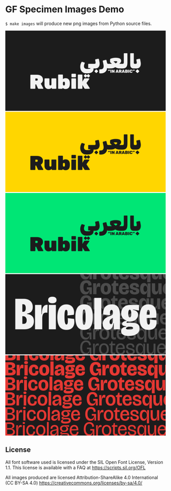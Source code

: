 # GF Specimen Images Demo
`$ make images` will produce new png images from Python source files.

![001](documentation/rubik-001.png)
![002](documentation/rubik-002.png)
![003](documentation/rubik-003.png)
![001](documentation/bricolage-001.png)
![001](documentation/bricolage-002.png)

## License

All font software used is licensed under the SIL Open Font License, Version 1.1.
This license is available with a FAQ at
https://scripts.sil.org/OFL

All images produced are licensed Attribution-ShareAlike 4.0 International (CC BY-SA 4.0)
https://creativecommons.org/licenses/by-sa/4.0/